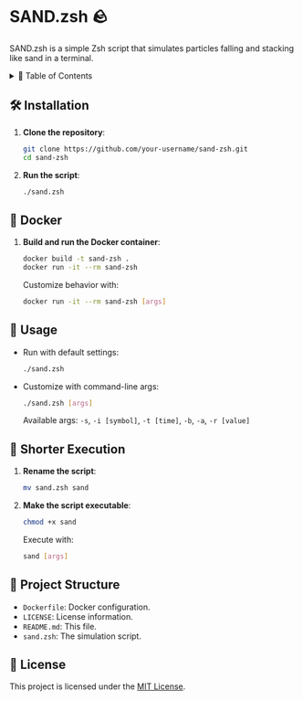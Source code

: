 # SAND.zsh 🪨

SAND.zsh is a simple Zsh script that simulates particles falling and stacking like sand in a terminal.

<details>
<summary>📖 Table of Contents</summary>

- [SAND.zsh 🪨](#sandzsh-)
  - [🛠️ Installation](#️-installation)
  - [🐳 Docker](#-docker)
  - [🚀 Usage](#-usage)
  - [🔄 Shorter Execution](#-shorter-execution)
  - [📂 Project Structure](#-project-structure)
  - [📜 License](#-license)

</details>

## 🛠️ Installation

1. **Clone the repository**:

    ```bash
    git clone https://github.com/your-username/sand-zsh.git
    cd sand-zsh
    ```

2. **Run the script**:

    ```bash
    ./sand.zsh
    ```

## 🐳 Docker

1. **Build and run the Docker container**:

    ```bash
    docker build -t sand-zsh .
    docker run -it --rm sand-zsh
    ```

    Customize behavior with:

    ```bash
    docker run -it --rm sand-zsh [args]
    ```

## 🚀 Usage

- Run with default settings:

    ```bash
    ./sand.zsh
    ```

- Customize with command-line args:

    ```bash
    ./sand.zsh [args]
    ```

    Available args: `-s`, `-i [symbol]`, `-t [time]`, `-b`, `-a`, `-r [value]`

## 🔄 Shorter Execution

1. **Rename the script**:

    ```bash
    mv sand.zsh sand
    ```

2. **Make the script executable**:

    ```bash
    chmod +x sand
    ```

    Execute with:

    ```bash
    sand [args]
    ```

## 📂 Project Structure

- `Dockerfile`: Docker configuration.
- `LICENSE`: License information.
- `README.md`: This file.
- `sand.zsh`: The simulation script.

## 📜 License

This project is licensed under the [MIT License](LICENSE).
